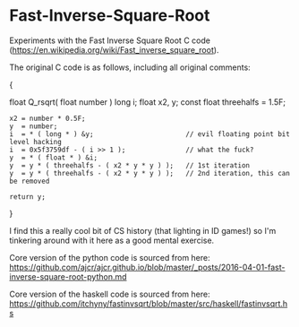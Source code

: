 # Fast-Inverse-Square-Root
Experiments with the Fast Inverse Square Root C code (https://en.wikipedia.org/wiki/Fast_inverse_square_root). 

The original C code is as follows, including all original comments: 

{

float Q_rsqrt( float number )
	long i;
	float x2, y;
	const float threehalfs = 1.5F;

	x2 = number * 0.5F;
	y  = number;
	i  = * ( long * ) &y;                       // evil floating point bit level hacking
	i  = 0x5f3759df - ( i >> 1 );               // what the fuck? 
	y  = * ( float * ) &i;
	y  = y * ( threehalfs - ( x2 * y * y ) );   // 1st iteration
	y  = y * ( threehalfs - ( x2 * y * y ) );   // 2nd iteration, this can be removed

	return y;
}

I find this a really cool bit of CS history (that lighting in ID games!) so I'm tinkering around with it here as a good mental exercise.


Core version of the python code is sourced from here: https://github.com/ajcr/ajcr.github.io/blob/master/_posts/2016-04-01-fast-inverse-square-root-python.md

Core version of the haskell code is sourced from here: https://github.com/itchyny/fastinvsqrt/blob/master/src/haskell/fastinvsqrt.hs
